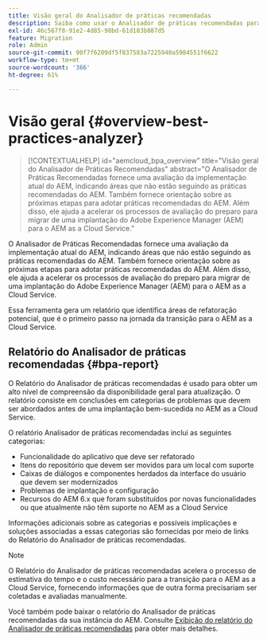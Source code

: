 ```yaml
---
title: Visão geral do Analisador de práticas recomendadas
description: Saiba como usar o Analisador de práticas recomendadas para avaliar a adesão da implementação do AEM às práticas recomendadas
exl-id: 46c567f8-91e2-4d85-98bd-61d183b887d5
feature: Migration
role: Admin
source-git-commit: 90f7f6209df5f837583a7225940a5984551f6622
workflow-type: tm+mt
source-wordcount: '366'
ht-degree: 61%

---
```


# Visão geral {#overview-best-practices-analyzer}

>[!CONTEXTUALHELP]
>id="aemcloud_bpa_overview"
>title="Visão geral do Analisador de Práticas Recomendadas"
>abstract="O Analisador de Práticas Recomendadas fornece uma avaliação da implementação atual do AEM, indicando áreas que não estão seguindo as práticas recomendadas do AEM. Também fornece orientação sobre as próximas etapas para adotar práticas recomendadas do AEM. Além disso, ele ajuda a acelerar os processos de avaliação do preparo para migrar de uma implantação do Adobe Experience Manager (AEM) para o AEM as a Cloud Service."

O Analisador de Práticas Recomendadas fornece uma avaliação da implementação atual do AEM, indicando áreas que não estão seguindo as práticas recomendadas do AEM. Também fornece orientação sobre as próximas etapas para adotar práticas recomendadas do AEM. Além disso, ele ajuda a acelerar os processos de avaliação do preparo para migrar de uma implantação do Adobe Experience Manager (AEM) para o AEM as a Cloud Service.

Essa ferramenta gera um relatório que identifica áreas de refatoração potencial, que é o primeiro passo na jornada da transição para o AEM as a Cloud Service.

## Relatório do Analisador de práticas recomendadas {#bpa-report}

O Relatório do Analisador de práticas recomendadas é usado para obter um alto nível de compreensão da disponibilidade geral para atualização. O relatório consiste em conclusões em categorias de problemas que devem ser abordados antes de uma implantação bem-sucedida no AEM as a Cloud Service.

O relatório Analisador de práticas recomendadas inclui as seguintes categorias:

* Funcionalidade do aplicativo que deve ser refatorado
* Itens do repositório que devem ser movidos para um local com suporte
* Caixas de diálogos e componentes herdados da interface do usuário que devem ser modernizados
* Problemas de implantação e configuração
* Recursos do AEM 6.x que foram substituídos por novas funcionalidades ou que atualmente não têm suporte no AEM as a Cloud Service

Informações adicionais sobre as categorias e possíveis implicações e soluções associadas a essas categorias são fornecidas por meio de links do Relatório do Analisador de práticas recomendadas.

>[!NOTE]
>O Relatório do Analisador de práticas recomendadas acelera o processo de estimativa do tempo e o custo necessário para a transição para o AEM as a Cloud Service, fornecendo informações que de outra forma precisariam ser coletadas e avaliadas manualmente.

Você também pode baixar o relatório do Analisador de práticas recomendadas da sua instância do AEM. Consulte [Exibição do relatório do Analisador de práticas recomendadas](/help/journey-migration/best-practices-analyzer/using-best-practices-analyzer.md#viewing-report) para obter mais detalhes.
